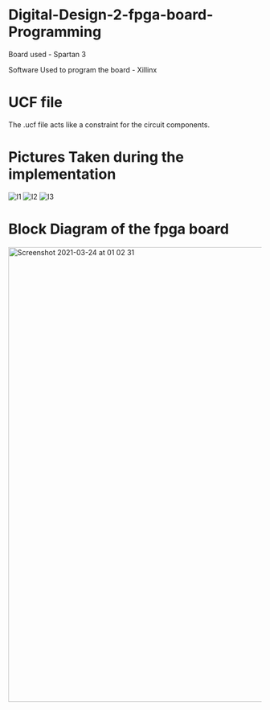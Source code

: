 
# Digital-Design-2-fpga-board-Programming
Board used - Spartan 3

Software Used to program the board - Xillinx

# UCF file

The .ucf file acts like a constraint for the circuit components.

# Pictures Taken during the implementation

![I1](https://user-images.githubusercontent.com/36340648/112400427-a60c2280-8d08-11eb-90bc-1da0c2cb1e54.jpg)
![I2](https://user-images.githubusercontent.com/36340648/112400429-a73d4f80-8d08-11eb-846a-81817b01b394.jpg)
![I3](https://user-images.githubusercontent.com/36340648/112400430-a7d5e600-8d08-11eb-88e9-81ffa41fe3a0.jpg)


# Block Diagram of the fpga board

<img width="904" alt="Screenshot 2021-03-24 at 01 02 31" src="https://user-images.githubusercontent.com/36340648/112400262-49106c80-8d08-11eb-95a3-6f66310d77b0.png">

